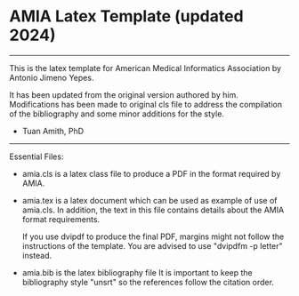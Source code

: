 # AMIA Latex Template (updated 2024)

************

This is the latex template for American Medical Informatics Association by Antonio Jimeno Yepes. 

It has been updated from the original version authored by him. 
Modifications has been made to original cls file to address the compilation of the bibliography and some minor additions for the style.

- Tuan Amith, PhD

************

Essential Files:

* amia.cls is a latex class file to produce a PDF in the format required by AMIA.

* amia.tex is a latex document which can be used as example of use of amia.cls.
  In addition, the text in this file contains details about the AMIA format requirements.

  If you use dvipdf to produce the final PDF, margins might not follow the instructions of the template.
  You are advised to use "dvipdfm -p letter" instead.

* amia.bib is the latex bibliography file
  It is important to keep the bibliography style "unsrt" so the references follow the citation order.

